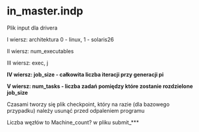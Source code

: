 # in_master.indp
Plik input dla drivera

I wiersz: architektura 0 - linux, 1 - solaris26

II wiersz: num_executables

III wiersz: exec, j

__IV wiersz: job_size - całkowita liczba iteracji przy generacji pi__

__V wiersz: num_tasks - liczba zadań pomiędzy które zostanie rozdzielone job_size__


Czasami tworzy się plik checkpoint, który na razie (dla bazowego przypadku) należy usunąć przed odpaleniem programu

Liczba węzłów to Machine_count? w pliku submit_***
